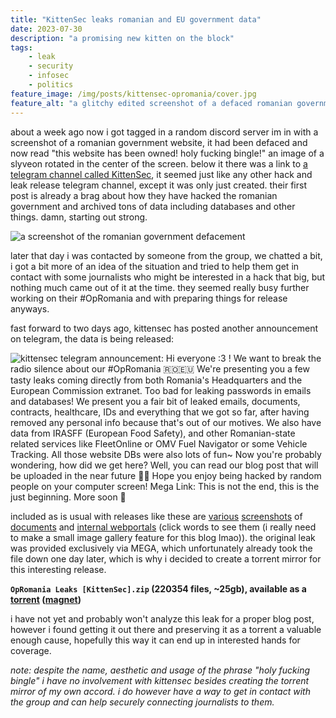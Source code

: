 ```yaml
---
title: "KittenSec leaks romanian and EU government data"
date: 2023-07-30
description: "a promising new kitten on the block"
tags:
    - leak
    - security
    - infosec
    - politics
feature_image: /img/posts/kittensec-opromania/cover.jpg
feature_alt: "a glitchy edited screenshot of a defaced romanian government website"
---
```


about a week ago now i got tagged in a random discord server im in with a screenshot of a romanian government website, it had been defaced and now read "this website has been owned! holy fucking bingle!" an image of a slyveon rotated in the center of the screen. below it there was a link to [a telegram channel called KittenSec](https://t.me/kittensec), it seemed just like any other hack and leak release telegram channel, except it was only just created. their first post is already a brag about how they have hacked the romanian government and archived tons of data including databases and other things. damn, starting out strong. 

![a screenshot of the romanian government defacement](/img/posts/kittensec-opromania/defacement.jpg)

later that day i was contacted by someone from the group, we chatted a bit, i got a bit more of an idea of the situation and tried to help them get in contact with some journalists who might be interested in a hack that big, but nothing much came out of it at the time. they seemed really busy further working on their #OpRomania and with preparing things for release anyways.

fast forward to two days ago, kittensec has posted another announcement on telegram, the data is being released:

![kittensec telegram announcement: Hi everyone :3 ! We want to break the radio silence about our #OpRomania 🇷🇴🇪🇺 We're presenting you a few tasty leaks coming directly from both Romania's Headquarters and the European Commission extranet. Too bad for leaking passwords in emails and databases! We present you a fair bit of leaked emails, documents, contracts, healthcare, IDs and everything that we got so far, after having removed any personal info because that's out of our motives. We also have data from IRASFF (European Food Safety), and other Romanian-state related services like FleetOnline or OMV Fuel Navigator or some Vehicle Tracking. All those website DBs were also lots of fun~ Now you're probably wondering, how did we get here? Well, you can read our blog post that will be uploaded in the near future 🏃‍♀️ Hope you enjoy being hacked by random people on your computer screen! Mega Link: This is not the end, this is the just beginning. More soon 👀](/img/posts/kittensec-opromania/telegram.jpg)

included as is usual with releases like these are [various](/img/posts/kittensec-opromania/screenshot-4.jpg) [screenshots](/img/posts/kittensec-opromania/screenshot-2.jpg) of [documents](/img/posts/kittensec-opromania/screenshot-1.jpg) and [internal webportals](/img/posts/kittensec-opromania/screenshot-3.jpg) (click words to see them (i really need to make a small image gallery feature for this blog lmao)). the original leak was provided exclusively via MEGA, which unfortunately already took the file down one day later, which is why i decided to create a torrent mirror for this interesting release.

**`OpRomania Leaks [KittenSec].zip` (220354 files, ~25gb), available as a [torrent](/files/posts/kittensec-opromania/OpRomania%20Leaks%20[KittenSec].zip.torrent) ([magnet](magnet:?xt=urn:btih:10efa751dca82dd16da08c079920c0b76be7c81d&dn=OpRomania%20Leaks%20%5bKittenSec%5d.zip))**

i have not yet and probably won't analyze this leak for a proper blog post, however i found getting it out there and preserving it as a torrent a valuable enough cause, hopefully this way it can end up in interested hands for coverage.

*note: despite the name, aesthetic and usage of the phrase "holy fucking bingle" i have no involvement with kittensec besides creating the torrent mirror of my own accord. i do however have a way to get in contact with the group and can help securely connecting journalists to them.*